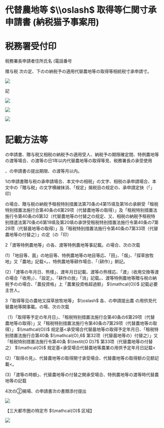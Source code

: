 # 代替農地等 $\\oslash$ 取得等仁関寸承申請書 (納税猫予事案用)

# 税務署受付印

税務署長申請者住所氏名 (電話番号

赠与税 次の定、下のの納税予の適用代替農地等の取得等相統税寸承申請寸。

![](https://www.nta.go.jp/tmp/4db048d9-08b0-4e50-8d91-dad733789d4c/images/1ef6d807a6d3abeba86c54be33b493fa50c2fca5a6c9fe9bb6f39b82a1d2ef98.jpg)

記

![](https://www.nta.go.jp/tmp/4db048d9-08b0-4e50-8d91-dad733789d4c/images/75911813c098873abe631a21d9a41a86985408b36aa46aa9a78b5369055a7d8c.jpg)

![](https://www.nta.go.jp/tmp/4db048d9-08b0-4e50-8d91-dad733789d4c/images/d5610bee69bb3bcaae5275f865a4e6fe387218aebee4de5cdf1c24d3d2e84b08.jpg)

![](https://www.nta.go.jp/tmp/4db048d9-08b0-4e50-8d91-dad733789d4c/images/89dc8e32a90192a9d98fec8b749ae318ccd4a3ad5b0411a5794c2133adb32e8b.jpg)

# 記載方法等

の申請書、贈与税又相税の納税予の適用受人、納税予の期限確定間、特例農地等の渡等場合、の渡等の日1年以内代替農地等の取得等見、税務署長の承受使用

、の申請書の提出期限、の渡等月以内。

1の申請書贈与税の承申請場合、本文中の相税」の文字、相税の承申請場合、本文中の「贈与税」の文字横線抹消、「规定」揭税目の规定の、承申請定抉（「」印）

の場合、贈与税の納税予租税特别措置法第70条の4第15填及第16の承餠受「租税特别措置法施行合第40条の6第29项（代替農地等の取得）」及「租税特别措置法施行令第40条の6第32（代替農地等の付替之の规定、又、相税の納税予租税特别措遣法第70条の6第19填及第20填の承饼受租税特别措置法施行令第40条の7第29项（代替晨地等の取得）」及「租税特别措置法施行令第40条の7第33项（代替農地等の付替之）」の定（の「印）

2「渡等特例農地等」の各、渡等特例農地等事記載。の場合、次の次载

(1）「地目等、面」の地目等、特例農地等の地目等応、「田」、「烟」、「探草放牧地」又「農地」記载<。、特例農地等耕作場合、「（耕作）」餠記。

(2）「渡等の年月日、熊樣」、渡年月日記載、渡等の熊樣応、「渡」（收用交換等渡の場合「收用」）、「設定」、「耕作の放」「消」記载。、渡等特例農地等贈与税の納税予のの場合、「農投資格」上「農業投資格超過额」 $\\mathcal{O})$ 記载必要主世人。

3「取得等见の農地又探草放牧地等」 $\\oslash$ 各、の申請提出農 の用供見代替農地等開事載。の場、次の次载

（1）「取得等予定の年月日」、「租税特别措置法施行合第40条の6第29项（代替農地等の取得）」又「租税特别措置法施行令第40条の7第29项（代替農地等の取得）」 $\\mathcal{O})$ 规定基<承受場合代替晨地等の取得予定年月日、「租税特别措置法施行合第40条 $\\mathcal{O},6$ 第32项（代替晨地等の）付替之）」又「租税特别措置法施行令第40条 $\\textit{O D}7$ 第33项（代替農地等の付替之） $\\mathcal{O}$ 规定基<承受場合代替農地等農業の用供予定年月日記载<

(2）「取得の見」、代替農地等の取得開寸承受場合、代替農地等の取得额の见额記載<。

(3）「渡等の時额」、代替農地等の付替之関承受場合、特例農地等の渡等時代替農地等の記载

4次の②揭場、の申請書次の書類添付提出

![](https://www.nta.go.jp/tmp/4db048d9-08b0-4e50-8d91-dad733789d4c/images/d5b632c97458b6b10bed2787123f51a3dda1ac47053445833d0ceebed0f80a33.jpg)

【三大都市圈の特定市 $\\mathcal{O}$ 区域】

![](https://www.nta.go.jp/tmp/4db048d9-08b0-4e50-8d91-dad733789d4c/images/563024c1f8eb614a2335201d8c1de3c48eb75523810c57e3f6b4a43831d79fea.jpg)